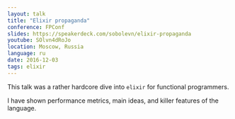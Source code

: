 ```yaml
---
layout: talk
title: "Elixir propaganda"
conference: FPConf
slides: https://speakerdeck.com/sobolevn/elixir-propaganda
youtube: SOlvn4dRoJo
location: Moscow, Russia
language: ru
date: 2016-12-03
tags: elixir
---
```


This talk was a rather hardcore dive into `elixir` for functional programmers.

I have shown performance metrics, main ideas,
and killer features of the language.
